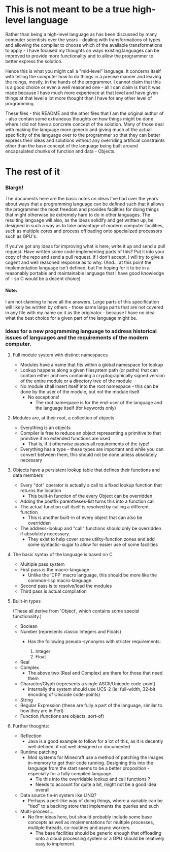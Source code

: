 # This is not meant to be a true high-level language

Rather than being a high-level language as has been discussed by many computer scientists over the years - dealing with transformations of types and allowing the compiler to choose which of the available transformations to apply - I have focused my thoughts on ways existing languages can be improved to provide more functionality and to allow the programmer to better express the solution.

Hence this is what you might call a "mid-level" language. It concerns itself with telling the computer how to do things in a precise manner and leaving the reings, mostly, in the hands of the programmer. I cannot claim that this is a good choice or even a well reasoned one - all I can claim is that it was made because I have much more experience at that level and have given things at that level a lot more thought than I have for any other level of programming.

These files - this README and the other files that I am the original author of - also contain some extraneous thoughts on how things might be done where I did not have a concrete concept of the solution. Many of those deal with making the language more generic and giving much of the actual specificity of the language over to the programmer so that they can better express their ideas and solutions without any overriding artificial constraints other than the base concept of the language being built around encapsulated chunks of function and data - Objects.

# The rest of it
### Blargh!

The documents here are the basic notes on ideas I've had over the years about ways that a programming language can be defined such that it allows the programmer the most freedom and provides facilities for doing things that might otherwise be extremely hard to do in other languages. The resulting language will also, as the ideas solidify and get written up, be designed in such a way as to take advantage of modern computer facilities, such as multiple cores and process offloading onto specialized processors such as GPU's.

If you've got any ideas for improving what is here, write it up and send a pull request. Have written some code implementing parts of this? Put it into your copy of the repo and send a pull request. If I don't accept, I will try to give a cogent and well reasoned response as to why. (And... at this point the implementation language isn't defined, but I'm hoping for it to be in a reasonably portable and maintainable language that I have good knowledge of - so C would be a decent choice)

#### Note:

I am not claiming to have all the answers. Large parts of this specification will likely be written by others - those same large parts that are not covered in any file with my name on it as the originator - because I have no idea what the best choice for a given part of the language might be.

### Ideas for a new programming language to address historical issues of languages and the requirements of the modern computer.

1. Full module system with distinct namespaces
   * Modules have a name that fits within a global namespace for lookup
   * Lookup happens along a given filesystem path (or paths) that can contain either archives containing a cryptographically signed version of the entire module or a directory tree of the module
   * No module shall insert itself into the root namespace - this can be done by the user of the module, but not the module itself
     * No exceptions!
       * The root namespace is for the end-user of the language and the language itself (for keywords only)
1. Modules are, at their root, a collection of objects
   * Everything is an objects
   * Compiler is free to reduce an object representing a primitive to that primitive if no extended functions are used
     * That is, if it otherwise passes all requirements of the type!
   * Everything has a type - these types are important and while you can convert between them, this should not be done unless absolutely necessary
1. Objects have a persistent lookup table that defines their functions and data members
   * Every "dot" operator is actually a call to a fixed lookup function that returns the location
     * This built-in function of the every Object can be overridden
   * Adding the postfix parentheses-list turns this into a function call
   * The actual function call itself is resolved by calling a different function
     * This is another built-in of every object that can also be overridden
   * The address-lookup and "call" functions should only be overridden if absolutely necessary.
     * They exist to help cover some utility-function zones and add some syntactic-sugar to allow for easier use of some facilities
1. The basic syntax of the language is based on C
   * Multiple pass system
   * First pass is the macro-language
     * Unlike the 'CPP' macro language, this should be more like the common-lisp macro-language
   * Second pass is to resolve/load the modules
   * Third pass is actual compilation
1. Built-in types

   (These all derive from 'Object', which contains some special functionality.)

   * Boolean
   * Number (represents classic Integers and Floats)
     * Has the following pseudo-synonyms with stricter requirements:

       1. Integer
       1. Float
   * Real
   * Complex
     * The above two (Real and Complex) are there for those that need them
   * Character/Glyph (represents a single ASCII/Unicode code-point)
     * Internally the system should use UCS-2 (ie: full-width, 32-bit encoding of Unicode code-points)
   * String
   * Regular Expression (these are fully a part of the language, similar to how they are in Perl)
   * Function (functions are objects, sort-of)
1. Further thoughts:
   * Reflection
     * Java is a good example to follow for a lot of this, as it is decently well defined, if not well designed or documented
   * Runtime patching
     * Mod systems for Minecraft use a method of patching the images in-memory to get their code running. Designing this into the language from the start seems to be a better proposition - especially for a fully compiled language.
       * Tie this into the overridable lookup and call functions ?
       * Needs to account for quite a bit, might not be a good idea overall
   * Data source tie-in system like LINQ?
     * Perhaps a perl-like way of doing things, where a variable can be "tied" to a backing store that implements the queries and such
   * Multi-process...
     * No firm ideas here, but should probably include some base concepts as well as implementations for multiple processes, multiple threads, co-routines and async workers.
       * The base facilities should be generic enough that offloading onto a cloud processing system or a GPU should be relatively easy to implement.
	
	